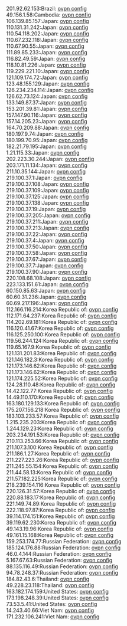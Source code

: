 201.92.62.153:Brazil: [ovpn config](vpn/201_92_62_153.ovpn)  
49.156.1.58:Cambodia: [ovpn config](vpn/49_156_1_58.ovpn)  
106.139.85.157:Japan: [ovpn config](vpn/106_139_85_157.ovpn)  
110.131.31.242:Japan: [ovpn config](vpn/110_131_31_242.ovpn)  
110.54.118.202:Japan: [ovpn config](vpn/110_54_118_202.ovpn)  
110.67.232.118:Japan: [ovpn config](vpn/110_67_232_118.ovpn)  
110.67.90.55:Japan: [ovpn config](vpn/110_67_90_55.ovpn)  
111.89.85.233:Japan: [ovpn config](vpn/111_89_85_233.ovpn)  
116.82.49.59:Japan: [ovpn config](vpn/116_82_49_59.ovpn)  
118.10.81.226:Japan: [ovpn config](vpn/118_10_81_226.ovpn)  
119.229.221.10:Japan: [ovpn config](vpn/119_229_221_10.ovpn)  
121.109.174.72:Japan: [ovpn config](vpn/121_109_174_72.ovpn)  
123.48.155.129:Japan: [ovpn config](vpn/123_48_155_129.ovpn)  
126.234.234.114:Japan: [ovpn config](vpn/126_234_234_114.ovpn)  
126.62.73.124:Japan: [ovpn config](vpn/126_62_73_124.ovpn)  
133.149.87.37:Japan: [ovpn config](vpn/133_149_87_37.ovpn)  
153.201.39.81:Japan: [ovpn config](vpn/153_201_39_81.ovpn)  
157.147.90.116:Japan: [ovpn config](vpn/157_147_90_116.ovpn)  
157.14.205.23:Japan: [ovpn config](vpn/157_14_205_23.ovpn)  
164.70.209.88:Japan: [ovpn config](vpn/164_70_209_88.ovpn)  
180.197.9.74:Japan: [ovpn config](vpn/180_197_9_74.ovpn)  
180.199.70.95:Japan: [ovpn config](vpn/180_199_70_95.ovpn)  
182.21.79.195:Japan: [ovpn config](vpn/182_21_79_195.ovpn)  
1.21.115.33:Japan: [ovpn config](vpn/1_21_115_33.ovpn)  
202.223.30.244:Japan: [ovpn config](vpn/202_223_30_244.ovpn)  
203.171.11.134:Japan: [ovpn config](vpn/203_171_11_134.ovpn)  
211.10.35.144:Japan: [ovpn config](vpn/211_10_35_144.ovpn)  
219.100.37.1:Japan: [ovpn config](vpn/219_100_37_1.ovpn)  
219.100.37.108:Japan: [ovpn config](vpn/219_100_37_108.ovpn)  
219.100.37.109:Japan: [ovpn config](vpn/219_100_37_109.ovpn)  
219.100.37.125:Japan: [ovpn config](vpn/219_100_37_125.ovpn)  
219.100.37.138:Japan: [ovpn config](vpn/219_100_37_138.ovpn)  
219.100.37.19:Japan: [ovpn config](vpn/219_100_37_19.ovpn)  
219.100.37.205:Japan: [ovpn config](vpn/219_100_37_205.ovpn)  
219.100.37.211:Japan: [ovpn config](vpn/219_100_37_211.ovpn)  
219.100.37.213:Japan: [ovpn config](vpn/219_100_37_213.ovpn)  
219.100.37.22:Japan: [ovpn config](vpn/219_100_37_22.ovpn)  
219.100.37.4:Japan: [ovpn config](vpn/219_100_37_4.ovpn)  
219.100.37.50:Japan: [ovpn config](vpn/219_100_37_50.ovpn)  
219.100.37.58:Japan: [ovpn config](vpn/219_100_37_58.ovpn)  
219.100.37.67:Japan: [ovpn config](vpn/219_100_37_67.ovpn)  
219.100.37.7:Japan: [ovpn config](vpn/219_100_37_7.ovpn)  
219.100.37.90:Japan: [ovpn config](vpn/219_100_37_90.ovpn)  
220.108.68.108:Japan: [ovpn config](vpn/220_108_68_108.ovpn)  
223.133.151.61:Japan: [ovpn config](vpn/223_133_151_61.ovpn)  
60.150.85.63:Japan: [ovpn config](vpn/60_150_85_63.ovpn)  
60.60.31.236:Japan: [ovpn config](vpn/60_60_31_236.ovpn)  
60.69.217.196:Japan: [ovpn config](vpn/60_69_217_196.ovpn)  
112.166.116.214:Korea Republic of: [ovpn config](vpn/112_166_116_214.ovpn)  
112.171.64.237:Korea Republic of: [ovpn config](vpn/112_171_64_237.ovpn)  
114.202.69.181:Korea Republic of: [ovpn config](vpn/114_202_69_181.ovpn)  
116.120.41.67:Korea Republic of: [ovpn config](vpn/116_120_41_67.ovpn)  
116.125.250.100:Korea Republic of: [ovpn config](vpn/116_125_250_100.ovpn)  
119.56.244.124:Korea Republic of: [ovpn config](vpn/119_56_244_124.ovpn)  
119.65.167.9:Korea Republic of: [ovpn config](vpn/119_65_167_9.ovpn)  
121.131.201.83:Korea Republic of: [ovpn config](vpn/121_131_201_83.ovpn)  
121.146.182.3:Korea Republic of: [ovpn config](vpn/121_146_182_3.ovpn)  
121.173.146.62:Korea Republic of: [ovpn config](vpn/121_173_146_62.ovpn)  
121.173.146.62:Korea Republic of: [ovpn config](vpn/121_173_146_62.ovpn)  
121.174.225.52:Korea Republic of: [ovpn config](vpn/121_174_225_52.ovpn)  
124.28.110.48:Korea Republic of: [ovpn config](vpn/124_28_110_48.ovpn)  
14.42.122.77:Korea Republic of: [ovpn config](vpn/14_42_122_77.ovpn)  
14.49.110.170:Korea Republic of: [ovpn config](vpn/14_49_110_170.ovpn)  
163.180.129.133:Korea Republic of: [ovpn config](vpn/163_180_129_133.ovpn)  
175.207.156.218:Korea Republic of: [ovpn config](vpn/175_207_156_218.ovpn)  
183.103.233.57:Korea Republic of: [ovpn config](vpn/183_103_233_57.ovpn)  
1.215.235.203:Korea Republic of: [ovpn config](vpn/1_215_235_203.ovpn)  
1.244.129.23:Korea Republic of: [ovpn config](vpn/1_244_129_23.ovpn)  
203.234.191.53:Korea Republic of: [ovpn config](vpn/203_234_191_53.ovpn)  
210.113.253.66:Korea Republic of: [ovpn config](vpn/210_113_253_66.ovpn)  
211.107.3.100:Korea Republic of: [ovpn config](vpn/211_107_3_100.ovpn)  
211.186.1.27:Korea Republic of: [ovpn config](vpn/211_186_1_27.ovpn)  
211.227.223.26:Korea Republic of: [ovpn config](vpn/211_227_223_26.ovpn)  
211.245.55.154:Korea Republic of: [ovpn config](vpn/211_245_55_154.ovpn)  
211.44.58.13:Korea Republic of: [ovpn config](vpn/211_44_58_13.ovpn)  
211.57.182.225:Korea Republic of: [ovpn config](vpn/211_57_182_225.ovpn)  
218.239.154.116:Korea Republic of: [ovpn config](vpn/218_239_154_116.ovpn)  
220.126.31.57:Korea Republic of: [ovpn config](vpn/220_126_31_57.ovpn)  
220.88.183.17:Korea Republic of: [ovpn config](vpn/220_88_183_17.ovpn)  
221.149.74.89:Korea Republic of: [ovpn config](vpn/221_149_74_89.ovpn)  
222.118.97.87:Korea Republic of: [ovpn config](vpn/222_118_97_87.ovpn)  
39.114.174.151:Korea Republic of: [ovpn config](vpn/39_114_174_151.ovpn)  
39.119.62.230:Korea Republic of: [ovpn config](vpn/39_119_62_230.ovpn)  
49.143.19.96:Korea Republic of: [ovpn config](vpn/49_143_19_96.ovpn)  
49.161.15.168:Korea Republic of: [ovpn config](vpn/49_161_15_168.ovpn)  
159.253.174.77:Russian Federation: [ovpn config](vpn/159_253_174_77.ovpn)  
185.124.176.88:Russian Federation: [ovpn config](vpn/185_124_176_88.ovpn)  
46.0.4.144:Russian Federation: [ovpn config](vpn/46_0_4_144.ovpn)  
5.167.67.63:Russian Federation: [ovpn config](vpn/5_167_67_63.ovpn)  
88.135.116.49:Russian Federation: [ovpn config](vpn/88_135_116_49.ovpn)  
94.78.248.37:Russian Federation: [ovpn config](vpn/94_78_248_37.ovpn)  
184.82.43.6:Thailand: [ovpn config](vpn/184_82_43_6.ovpn)  
49.228.23.118:Thailand: [ovpn config](vpn/49_228_23_118.ovpn)  
163.182.174.159:United States: [ovpn config](vpn/163_182_174_159.ovpn)  
173.198.248.39:United States: [ovpn config](vpn/173_198_248_39.ovpn)  
73.53.5.41:United States: [ovpn config](vpn/73_53_5_41.ovpn)  
14.243.40.66:Viet Nam: [ovpn config](vpn/14_243_40_66.ovpn)  
171.232.106.241:Viet Nam: [ovpn config](vpn/171_232_106_241.ovpn)  
